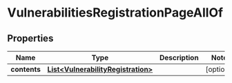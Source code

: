 

# VulnerabilitiesRegistrationPageAllOf


## Properties

Name | Type | Description | Notes
------------ | ------------- | ------------- | -------------
**contents** | [**List&lt;VulnerabilityRegistration&gt;**](VulnerabilityRegistration.md) |  |  [optional]



